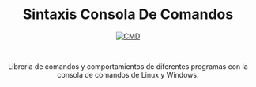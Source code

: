 <h1 align="center"> Sintaxis Consola De Comandos</h1>
<p align="center">
    <a href="https://www.muylinux.com/wp-content/uploads/2011/06/">
        <img src="https://www.muylinux.com/wp-content/uploads/2011/06/StarWars.png" alt="CMD" />
    </a>
</p>   
  <br>
  <p align="center"">Libreria de comandos y comportamientos de diferentes programas con la consola de comandos de Linux y Windows.
</p>
